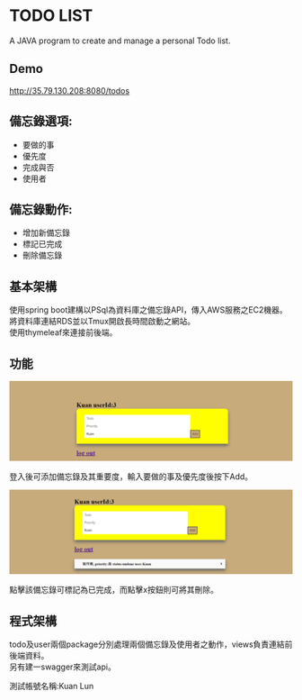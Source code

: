 # TODO LIST

A JAVA program to create and manage a personal Todo list.

## Demo

http://35.79.130.208:8080/todos

## 備忘錄選項:

- 要做的事
- 優先度
- 完成與否
- 使用者

## 備忘錄動作:

- 增加新備忘錄
- 標記已完成
- 刪除備忘錄

## 基本架構

使用spring boot建構以PSql為資料庫之備忘錄API，傳入AWS服務之EC2機器。  
將資料庫連結RDS並以Tmux開啟長時間啟動之網站。  
使用thymeleaf來連接前後端。

## 功能

![image](https://github.com/ericmakuan/todo/blob/main/11.PNG)

登入後可添加備忘錄及其重要度，輸入要做的事及優先度後按下Add。

![image](https://github.com/ericmakuan/todo/blob/main/111.PNG)

點擊該備忘錄可標記為已完成，而點擊x按鈕則可將其刪除。

## 程式架構

todo及user兩個package分別處理兩個備忘錄及使用者之動作，views負責連結前後端資料。  
另有建一swagger來測試api。

測試帳號名稱:Kuan Lun





